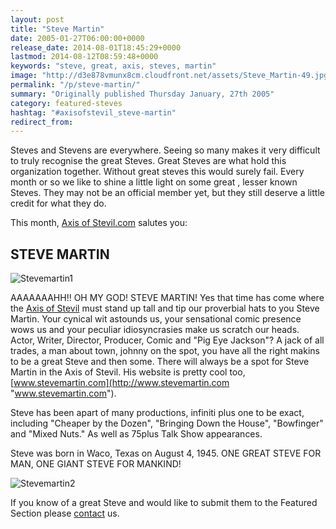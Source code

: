 ```yaml
---
layout: post
title: "Steve Martin"
date: 2005-01-27T06:00:00+0000
release_date: 2014-08-01T18:45:29+0000
lastmod: 2014-08-12T08:59:48+0000
keywords: "steve, great, axis, steves, martin"
image: "http://d3e878vmunx8cm.cloudfront.net/assets/Steve_Martin-49.jpg"
permalink: "/p/steve-martin/"
summary: "Originally published Thursday January, 27th 2005"
category: featured-steves
hashtag: "#axisofstevil_steve-martin"
redirect_from:
---
```


[id_1]: http://d3e878vmunx8cm.cloudfront.net/assets/Steve_Martin-49.jpg "Stevemartin1"[id_2]: http://d3e878vmunx8cm.cloudfront.net/assets/Steve_Martin-108.jpg "Stevemartin2"
Steves and Stevens are everywhere. Seeing so many makes it very difficult to truly recognise the great Steves. Great Steves are what hold this organization together. Without great steves this would surely fail. Every month or so we like to shine a little light on some great , lesser known Steves. They may not be an official member yet, but they still deserve a little credit for what they do.

This month, [Axis of Stevil.com](/ "Axis of Stevil.com") salutes you:

## STEVE MARTIN ##

![Stevemartin1][id_1]

AAAAAAAHH!! OH MY GOD! STEVE  MARTIN! Yes that time has come where the [Axis of Stevil](/ "Axis of Stevil") must stand up tall and tip our proverbial hats to you Steve Martin. Your cynical wit astounds us, your sensational comic presence wows us and your peculiar idiosyncrasies make us scratch our heads. Actor, Writer, Director, Producer, Comic and "Pig Eye Jackson"? A jack of all trades, a man about town, johnny on the spot, you have all the right makins to be a great Steve and then some. There will always be a spot for Steve Martin in the Axis of Stevil. His website is pretty cool too, [www.stevemartin.com](http://www.stevemartin.com "www.stevemartin.com").

Steve has been apart of many productions, infiniti plus one to be exact, including "Cheaper by the Dozen", "Bringing Down the House", "Bowfinger" and "Mixed Nuts." As well as 75plus Talk Show appearances.

Steve was born in Waco, Texas on August 4, 1945. ONE GREAT STEVE FOR MAN, ONE GIANT STEVE FOR MANKIND!

![Stevemartin2][id_2]

If you know of a great Steve and would like to submit them to the Featured Section please [contact](/contact) us.
